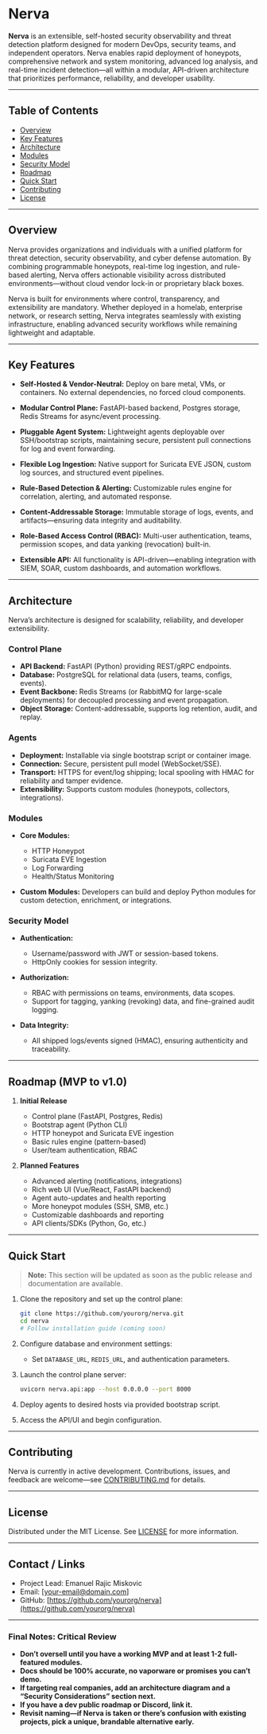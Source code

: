 # Nerva

**Nerva** is an extensible, self-hosted security observability and threat detection platform designed for modern DevOps, security teams, and independent operators.
Nerva enables rapid deployment of honeypots, comprehensive network and system monitoring, advanced log analysis, and real-time incident detection—all within a modular, API-driven architecture that prioritizes performance, reliability, and developer usability.

---

## Table of Contents

* [Overview](#overview)
* [Key Features](#key-features)
* [Architecture](#architecture)
* [Modules](#modules)
* [Security Model](#security-model)
* [Roadmap](#roadmap)
* [Quick Start](#quick-start)
* [Contributing](#contributing)
* [License](#license)

---

## Overview

Nerva provides organizations and individuals with a unified platform for threat detection, security observability, and cyber defense automation.
By combining programmable honeypots, real-time log ingestion, and rule-based alerting, Nerva offers actionable visibility across distributed environments—without cloud vendor lock-in or proprietary black boxes.

Nerva is built for environments where control, transparency, and extensibility are mandatory.
Whether deployed in a homelab, enterprise network, or research setting, Nerva integrates seamlessly with existing infrastructure, enabling advanced security workflows while remaining lightweight and adaptable.

---

## Key Features

* **Self-Hosted & Vendor-Neutral:**
  Deploy on bare metal, VMs, or containers. No external dependencies, no forced cloud components.

* **Modular Control Plane:**
  FastAPI-based backend, Postgres storage, Redis Streams for async/event processing.

* **Pluggable Agent System:**
  Lightweight agents deployable over SSH/bootstrap scripts, maintaining secure, persistent pull connections for log and event forwarding.

* **Flexible Log Ingestion:**
  Native support for Suricata EVE JSON, custom log sources, and structured event pipelines.

* **Rule-Based Detection & Alerting:**
  Customizable rules engine for correlation, alerting, and automated response.

* **Content-Addressable Storage:**
  Immutable storage of logs, events, and artifacts—ensuring data integrity and auditability.

* **Role-Based Access Control (RBAC):**
  Multi-user authentication, teams, permission scopes, and data yanking (revocation) built-in.

* **Extensible API:**
  All functionality is API-driven—enabling integration with SIEM, SOAR, custom dashboards, and automation workflows.

---

## Architecture

Nerva’s architecture is designed for scalability, reliability, and developer extensibility.

### Control Plane

* **API Backend:** FastAPI (Python) providing REST/gRPC endpoints.
* **Database:** PostgreSQL for relational data (users, teams, configs, events).
* **Event Backbone:** Redis Streams (or RabbitMQ for large-scale deployments) for decoupled processing and event propagation.
* **Object Storage:** Content-addressable, supports log retention, audit, and replay.

### Agents

* **Deployment:** Installable via single bootstrap script or container image.
* **Connection:** Secure, persistent pull model (WebSocket/SSE).
* **Transport:** HTTPS for event/log shipping; local spooling with HMAC for reliability and tamper evidence.
* **Extensibility:** Supports custom modules (honeypots, collectors, integrations).

### Modules

* **Core Modules:**

  * HTTP Honeypot
  * Suricata EVE Ingestion
  * Log Forwarding
  * Health/Status Monitoring
* **Custom Modules:**
  Developers can build and deploy Python modules for custom detection, enrichment, or integrations.

### Security Model

* **Authentication:**

  * Username/password with JWT or session-based tokens.
  * HttpOnly cookies for session integrity.

* **Authorization:**

  * RBAC with permissions on teams, environments, data scopes.
  * Support for tagging, yanking (revoking) data, and fine-grained audit logging.

* **Data Integrity:**

  * All shipped logs/events signed (HMAC), ensuring authenticity and traceability.

---

## Roadmap (MVP to v1.0)

1. **Initial Release**

   * Control plane (FastAPI, Postgres, Redis)
   * Bootstrap agent (Python CLI)
   * HTTP honeypot and Suricata EVE ingestion
   * Basic rules engine (pattern-based)
   * User/team authentication, RBAC

2. **Planned Features**

   * Advanced alerting (notifications, integrations)
   * Rich web UI (Vue/React, FastAPI backend)
   * Agent auto-updates and health reporting
   * More honeypot modules (SSH, SMB, etc.)
   * Customizable dashboards and reporting
   * API clients/SDKs (Python, Go, etc.)

---

## Quick Start

> **Note:** This section will be updated as soon as the public release and documentation are available.

1. Clone the repository and set up the control plane:

   ```bash
   git clone https://github.com/yourorg/nerva.git
   cd nerva
   # Follow installation guide (coming soon)
   ```
2. Configure database and environment settings:

   * Set `DATABASE_URL`, `REDIS_URL`, and authentication parameters.
3. Launch the control plane server:

   ```bash
   uvicorn nerva.api:app --host 0.0.0.0 --port 8000
   ```
4. Deploy agents to desired hosts via provided bootstrap script.
5. Access the API/UI and begin configuration.

---

## Contributing

Nerva is currently in active development.
Contributions, issues, and feedback are welcome—see [CONTRIBUTING.md](CONTRIBUTING.md) for details.

---

## License

Distributed under the MIT License. See [LICENSE](LICENSE) for more information.

---

## Contact / Links

* Project Lead: Emanuel Rajic Miskovic
* Email: \[[your-email@domain.com](mailto:your-email@domain.com)]
* GitHub: [https://github.com/yourorg/nerva](https://github.com/yourorg/nerva)

---

### Final Notes: Critical Review

* **Don’t oversell until you have a working MVP and at least 1-2 full-featured modules.**
* **Docs should be 100% accurate, no vaporware or promises you can’t demo.**
* **If targeting real companies, add an architecture diagram and a “Security Considerations” section next.**
* **If you have a dev public roadmap or Discord, link it.**
* **Revisit naming—if Nerva is taken or there’s confusion with existing projects, pick a unique, brandable alternative early.**
